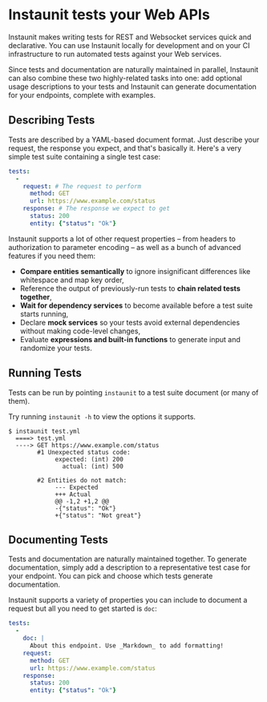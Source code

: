 # Instaunit tests your Web APIs

Instaunit makes writing tests for REST and Websocket services quick and declarative. You can use Instaunit locally for development and on your CI infrastructure to run automated tests against your Web services.

Since tests and documentation are naturally maintained in parallel, Instaunit can also combine these two highly-related tasks into one: add optional usage descriptions to your tests and Instaunit can generate documentation for your endpoints, complete with examples.

## Describing Tests

Tests are described by a YAML-based document format. Just describe your request, the response you expect, and that's basically it. Here's a very simple test suite containing a single test case:

```yaml
tests:
  -
    request: # The request to perform
      method: GET
      url: https://www.example.com/status
    response: # The response we expect to get
      status: 200
      entity: {"status": "Ok"}
```

Instaunit supports a lot of other request properties – from headers to authorization to parameter encoding – as well as a bunch of advanced features if you need them:

* **Compare entities semantically** to ignore insignificant differences like whitespace and map key order,
* Reference the output of previously-run tests to **chain related tests together**,
* **Wait for dependency services** to become available before a test suite starts running,
* Declare **mock services** so your tests avoid external dependencies without making code-level changes,
* Evaluate **expressions and built-in functions** to generate input and randomize your tests.

## Running Tests

Tests can be run by pointing `instaunit` to a test suite document (or many of them). 

Try running `instaunit -h` to view the options it supports.

```
$ instaunit test.yml
  ====> test.yml
  ----> GET https://www.example.com/status
        #1 Unexpected status code:
             expected: (int) 200
               actual: (int) 500

        #2 Entities do not match:
             --- Expected
             +++ Actual
             @@ -1,2 +1,2 @@
             -{"status": "Ok"}
             +{"status": "Not great"}
```

## Documenting Tests

Tests and documentation are naturally maintained together. To generate documentation, simply add a description to a representative test case for your endpoint. You can pick and choose which tests generate documentation.

Instaunit supports a variety of properties you can include to document a request but all you need to get started is `doc`:

```yaml
tests:
  -
    doc: |
      About this endpoint. Use _Markdown_ to add formatting!
    request:
      method: GET
      url: https://www.example.com/status
    response:
      status: 200
      entity: {"status": "Ok"}
```
